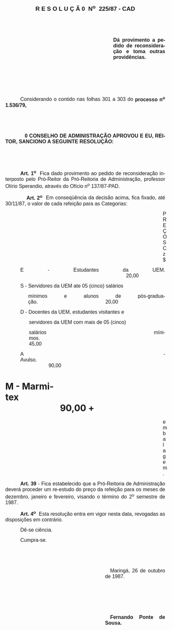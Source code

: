 <body lang=PT-BR style='tab-interval:35.4pt'>

<div class=Section1>

<p class=MsoNormal align=center style='text-align:center'><b style='mso-bidi-font-weight:
normal'><span style='font-size:14.0pt;mso-bidi-font-size:10.0pt;font-family:
Arial'>R E S O L U Ç Ã 0<span style="mso-spacerun: yes">  </span>N<sup>o</sup><span
style="mso-spacerun: yes">  </span>225/87 - CAD<o:p></o:p></span></b></p>

<p class=MsoNormal style='text-align:justify'><span style='font-size:12.0pt;
mso-bidi-font-size:10.0pt;font-family:Arial'><![if !supportEmptyParas]>&nbsp;<![endif]><o:p></o:p></span></p>

<p class=MsoNormal style='text-align:justify'><span style='font-size:12.0pt;
mso-bidi-font-size:10.0pt;font-family:Arial'><![if !supportEmptyParas]>&nbsp;<![endif]><o:p></o:p></span></p>

<p class=MsoNormal style='margin-left:9.0cm;text-align:justify'><b><span
style='font-size:12.0pt;mso-bidi-font-size:10.0pt;font-family:Arial'>Dá
provimento a pedido de reconsideração e toma outras providências.<o:p></o:p></span></b></p>

<p class=MsoNormal style='text-align:justify'><span style='font-size:12.0pt;
mso-bidi-font-size:10.0pt;font-family:Arial'><![if !supportEmptyParas]>&nbsp;<![endif]><o:p></o:p></span></p>

<p class=MsoNormal style='text-align:justify'><span style='font-size:12.0pt;
mso-bidi-font-size:10.0pt;font-family:Arial'><![if !supportEmptyParas]>&nbsp;<![endif]><o:p></o:p></span></p>

<p class=MsoNormal style='text-align:justify'><span style='font-size:12.0pt;
mso-bidi-font-size:10.0pt;font-family:Arial'><![if !supportEmptyParas]>&nbsp;<![endif]><o:p></o:p></span></p>

<p class=MsoNormal style='text-align:justify;text-indent:35.4pt'><span
style='font-size:12.0pt;mso-bidi-font-size:10.0pt;font-family:Arial'>Considerando
o contido nas folhas 301 a 303 do <b>processo n<sup>o</sup> 1.536/79,</b><o:p></o:p></span></p>

<p class=MsoNormal style='text-align:justify;tab-stops:392.4pt'><span
style='font-size:12.0pt;mso-bidi-font-size:10.0pt;font-family:Arial'><![if !supportEmptyParas]>&nbsp;<![endif]><o:p></o:p></span></p>

<p class=MsoNormal style='text-align:justify;tab-stops:392.4pt'><span
style='font-size:12.0pt;mso-bidi-font-size:10.0pt;font-family:Arial'><![if !supportEmptyParas]>&nbsp;<![endif]><o:p></o:p></span></p>

<p class=MsoNormal style='text-align:justify;tab-stops:35.45pt 392.4pt'><span
style='font-size:12.0pt;mso-bidi-font-size:10.0pt;font-family:Arial'><span
style='mso-tab-count:1'>            </span><b>0 CONSELHO DE ADMINISTRAÇÃO
APROVOU E EU, REITOR, SANCIONO A SEGUINTE RESOLUÇÃO:<o:p></o:p></b></span></p>

<p class=MsoNormal style='text-align:justify'><span style='font-size:12.0pt;
mso-bidi-font-size:10.0pt;font-family:Arial'><![if !supportEmptyParas]>&nbsp;<![endif]><o:p></o:p></span></p>

<p class=MsoNormal style='text-align:justify'><span style='font-size:12.0pt;
mso-bidi-font-size:10.0pt;font-family:Arial'><![if !supportEmptyParas]>&nbsp;<![endif]><o:p></o:p></span></p>

<p class=MsoNormal style='text-align:justify;text-indent:35.4pt'><b><span
style='font-size:12.0pt;mso-bidi-font-size:10.0pt;font-family:Arial'>Art. 1<sup>o</sup></span></b><span
style='font-size:12.0pt;mso-bidi-font-size:10.0pt;font-family:Arial'><span
style="mso-spacerun: yes">  </span>Fica dado provimento ao pedido de
reconsideração interposto pelo Pró-Reitor da Pró-Reitoria de Administração,
professor Olírio Sperandio, através do Ofício n<sup>o</sup> 137/87-PAD.<o:p></o:p></span></p>

<p class=MsoNormal style='text-align:justify;tab-stops:35.45pt 410.4pt'><span
style='font-size:12.0pt;mso-bidi-font-size:10.0pt;font-family:Arial'><span
style='mso-tab-count:1'>            </span><b>Art. 2<sup>o</sup></b><span
style="mso-spacerun: yes">  </span>Em conseqüência da decisão acima, fica
fixado, até 30/11/87, o valor de cada refeição para as Categorias:<o:p></o:p></span></p>

<p class=MsoNormal style='margin-left:372.6pt;text-align:justify'><span
style='font-size:12.0pt;mso-bidi-font-size:10.0pt;font-family:Arial'>PREÇOS Cz$<o:p></o:p></span></p>

<p class=MsoNormal style='margin-left:35.45pt;text-align:justify'><span
style='font-size:12.0pt;mso-bidi-font-size:10.0pt;font-family:Arial'>E -
Estudantes da UEM. <span style='mso-tab-count:7'>                                                                           </span>20,00<o:p></o:p></span></p>

<p class=MsoNormal style='margin-left:35.45pt;text-align:justify'><span
style='font-size:12.0pt;mso-bidi-font-size:10.0pt;font-family:Arial'>S -
Servidores da UEM ate 05 (cinco) salários<o:p></o:p></span></p>

<p class=MsoNormal style='margin-left:54.0pt;text-align:justify;tab-stops:390.6pt'><span
style='font-size:12.0pt;mso-bidi-font-size:10.0pt;font-family:Arial'>mínimos e
alunos de pós-graduação.<span style='mso-tab-count:1'>                                                </span>20,00<o:p></o:p></span></p>

<p class=MsoNormal style='margin-left:35.45pt;text-align:justify;tab-stops:
46.8pt'><span style='font-size:12.0pt;mso-bidi-font-size:10.0pt;font-family:
Arial'>D - Docentes da UEM, estudantes visitantes e<o:p></o:p></span></p>

<p class=MsoNormal style='margin-left:55.8pt;text-align:justify'><span
style='font-size:12.0pt;mso-bidi-font-size:10.0pt;font-family:Arial'>servidores
da UEM com mais de 05 (cinco)<o:p></o:p></span></p>

<p class=MsoNormal style='margin-left:55.8pt;text-align:justify;tab-stops:390.6pt'><span
style='font-size:12.0pt;mso-bidi-font-size:10.0pt;font-family:Arial'>salários
mínimos.<span style='mso-tab-count:1'>                                                                                  </span>45,00<o:p></o:p></span></p>

<p class=MsoNormal style='margin-left:35.45pt;text-align:justify;tab-stops:
388.8pt'><span style='font-size:12.0pt;mso-bidi-font-size:10.0pt;font-family:
Arial'>A - Avulso.<span style='mso-tab-count:2'>                                                                                                               </span>90,00<o:p></o:p></span></p>

<h1>M - Marmitex<span style='mso-tab-count:1'>                                                                                               </span>90,00
+</h1>

<p class=MsoNormal style='margin-left:372.6pt;text-align:justify'><span
style='font-size:12.0pt;mso-bidi-font-size:10.0pt;font-family:Arial'>embalagem.<o:p></o:p></span></p>

<p class=MsoNormal style='text-align:justify;text-indent:35.4pt'><b><span
style='font-size:12.0pt;mso-bidi-font-size:10.0pt;font-family:Arial'>Art. 39</span></b><span
style='font-size:12.0pt;mso-bidi-font-size:10.0pt;font-family:Arial'> - Fica
estabelecido que a Pró-Reitoria de Administração deverá proceder um re-estudo
do preço da refeição para os meses de dezembro, janeiro e fevereiro, visando o
término do 2<sup>o</sup> semestre de 1987.<o:p></o:p></span></p>

<p class=MsoNormal style='text-align:justify;text-indent:35.45pt'><b><span
style='font-size:12.0pt;mso-bidi-font-size:10.0pt;font-family:Arial'>Art. 4<sup>o</sup></span></b><span
style='font-size:12.0pt;mso-bidi-font-size:10.0pt;font-family:Arial'><span
style="mso-spacerun: yes">  </span>Esta resolução entra em vigor nesta data,
revogadas as disposições em contrário.<o:p></o:p></span></p>

<p class=MsoNormal style='text-align:justify;text-indent:35.4pt'><span
style='font-size:12.0pt;mso-bidi-font-size:10.0pt;font-family:Arial'>Dê-se
ciência.<o:p></o:p></span></p>

<p class=MsoNormal style='text-align:justify;text-indent:35.4pt'><span
style='font-size:12.0pt;mso-bidi-font-size:10.0pt;font-family:Arial'>Cumpra-se.<o:p></o:p></span></p>

<p class=MsoNormal style='text-align:justify'><span style='font-size:12.0pt;
mso-bidi-font-size:10.0pt;font-family:Arial'><![if !supportEmptyParas]>&nbsp;<![endif]><o:p></o:p></span></p>

<p class=MsoNormal style='text-align:justify'><span style='font-size:12.0pt;
mso-bidi-font-size:10.0pt;font-family:Arial'><![if !supportEmptyParas]>&nbsp;<![endif]><o:p></o:p></span></p>

<p class=MsoNormal style='margin-left:235.8pt;text-align:justify;text-indent:
12.0pt'><span style='font-size:12.0pt;mso-bidi-font-size:10.0pt;font-family:
Arial'>Maringá, 26 de outubro de 1987.<o:p></o:p></span></p>

<p class=MsoNormal style='margin-left:235.8pt;text-align:justify;text-indent:
12.0pt'><span style='font-size:12.0pt;mso-bidi-font-size:10.0pt;font-family:
Arial'><![if !supportEmptyParas]>&nbsp;<![endif]><o:p></o:p></span></p>

<p class=MsoNormal style='margin-left:235.8pt;text-align:justify;text-indent:
12.0pt'><span style='font-size:12.0pt;mso-bidi-font-size:10.0pt;font-family:
Arial'><![if !supportEmptyParas]>&nbsp;<![endif]><o:p></o:p></span></p>

<p class=MsoNormal style='margin-left:235.8pt;text-align:justify;text-indent:
12.0pt'><span style='font-size:12.0pt;mso-bidi-font-size:10.0pt;font-family:
Arial'><![if !supportEmptyParas]>&nbsp;<![endif]><o:p></o:p></span></p>

<p class=MsoNormal style='margin-left:235.8pt;text-align:justify;text-indent:
12.0pt'><b><span style='font-size:12.0pt;mso-bidi-font-size:10.0pt;font-family:
Arial'>Fernando Ponte de Sousa.<o:p></o:p></span></b></p>

</div>

</body>
